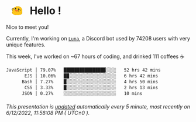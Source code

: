 <h1>   <img src="./spoinky.gif" style="vertical-align:middle;" width="30px">   Hello ! </h1>

Nice to meet you!

Currently, I'm working on <a href='https://github.com/Asgarrrr/Luna'>`Luna`</a>, a Discord bot used by 74208 users with very unique features.

This week, I've worked on ~67 hours of coding, and drinked 111 coffees ☕

```
JavaScript │ 79.07%   ████████████████░░░░   52 hrs 42 mins
       EJS │ 10.06%   ██░░░░░░░░░░░░░░░░░░   6 hrs 42 mins
      Bash │ 7.27%    █░░░░░░░░░░░░░░░░░░░   4 hrs 50 mins
       CSS │ 3.33%    █░░░░░░░░░░░░░░░░░░░   2 hrs 13 mins
      JSON │ 0.27%    ░░░░░░░░░░░░░░░░░░░░   10 mins
```

###### This presentation is [updated](https://github.com/Asgarrrr) automatically every 5 minute, most recently on 6/12/2022, 11:58:08 PM ( UTC±0 ).